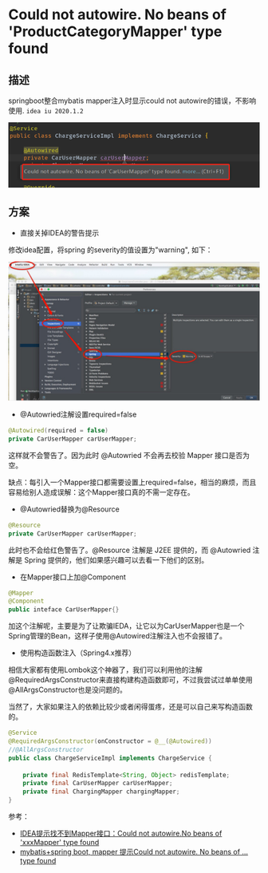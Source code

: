 # Could not autowire. No beans of 'ProductCategoryMapper' type found

## 描述

springboot整合mybatis mapper注入时显示could not autowire的错误，不影响使用. `idea iu 2020.1.2`

![](../assets/images/0dc0cc3d-5057-47e8-9620-25b90ce05686.png)

## 方案

- 直接关掉IDEA的警告提示

修改idea配置，将spring 的severity的值设置为"warning", 如下：

![](../assets/images/5abca38d-d976-4deb-86a3-dfe9f824858f.jpg)

- @Autowried注解设置required=false

```java
@Autowired(required = false)
private CarUserMapper carUserMapper;
```

这样就不会警告了。因为此时 @Autowried 不会再去校验 Mapper 接口是否为空。

缺点：每引入一个Mapper接口都需要设置上required=false，相当的麻烦，而且容易给别人造成误解：这个Mapper接口真的不需一定存在。

- @Autowried替换为@Resource

```java
@Resource
private CarUserMapper carUserMapper;
```

此时也不会给红色警告了。@Resource 注解是 J2EE 提供的，而 @Autowried 注解是 Spring 提供的，他们如果感兴趣可以去看一下他们的区别。

- 在Mapper接口上加@Component

```java
@Mapper
@Component
public inteface CarUserMapper{}
```

加这个注解呢，主要是为了让欺骗IEDA，让它以为CarUserMapper也是一个Spring管理的Bean，这样子使用@Autowired注解注入也不会报错了。

- 使用构造函数注入（Spring4.x推荐）

相信大家都有使用Lombok这个神器了，我们可以利用他的注解@RequiredArgsConstructor来直接构建构造函数即可，不过我尝试过单单使用@AllArgsConstructor也是没问题的。

当然了，大家如果注入的依赖比较少或者闲得蛋疼，还是可以自己来写构造函数的。

```java
@Service
@RequiredArgsConstructor(onConstructor = @__(@Autowired))
//@AllArgsConstructor
public class ChargeServiceImpl implements ChargeService {

    private final RedisTemplate<String, Object> redisTemplate;
    private final CarUserMapper carUserMapper;
    private final ChargingMapper chargingMapper;
}
```

参考：

- [IDEA提示找不到Mapper接口：Could not autowire.No beans of 'xxxMapper' type found](https://www.cnblogs.com/Howinfun/p/11731826.html)
- [mybatis+spring boot, mapper 提示Could not autowire. No beans of … type found](https://www.cnblogs.com/cristin/p/7771817.html)
